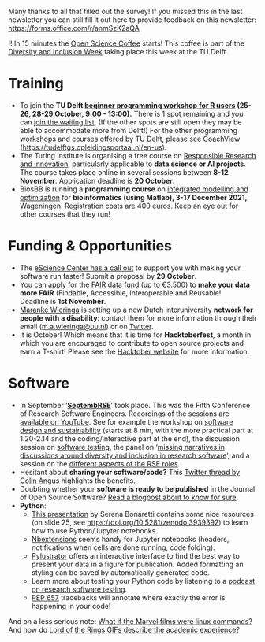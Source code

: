 Many thanks to all that filled out the survey!
If you missed this in the last newsletter you can still fill it out here to provide feedback on this newsletter: https://forms.office.com/r/anmSzK2aQA

!! In 15 minutes the [Open Science Coffee](osc-delft.github.io/events) starts! This coffee is part of the [Diversity and Inclusion Week](https://www.tudelft.nl/en/about-tu-delft/strategy/strategy-documents-tu-delft/diversity-policy/diversity-inclusion-week) taking place this week at the TU Delft.


# Training
* To join the **TU Delft [beginner programming workshop for R users](https://www.tudelft.nl/en/library/research-data-management/r/training-events/training-for-researchers/data-carpentry-workshop) (25-26, 28-29 October, 9:00 - 13:00).** 
There is 1 spot remaining and you can [join the waiting list](https://www.eventbrite.com/e/data-carpentry-for-social-sciences-online-25-26-28-29-october-tickets-178855841637). 
(If the other spots are still open they may be able to accommodate more from Delft!) 
For the other programming workshops and courses offered by TU Delft, please see CoachView (https://tudelftgs.opleidingsportaal.nl/en-us). 
* The Turing Institute is organising a free course on [Responsible Research and Innovation](https://www.eventsforce.net/turingevents/frontend/reg/thome.csp?pageID=43818&eventID=134), particularly applicable to **data science or AI projects**. 
The course takes place online in several sessions between **8-12 November**. 
Application deadline is **20 October**. 
* BiosBB is running a **programming course** on [integrated modelling and optimization](https://www.biosb.nl/archive-courses/imocourse-2021/) for **bioinformatics (using Matlab), 3-17 December 2021,** Wageningen. 
Registration costs are 400 euros. 
Keep an eye out for other courses that they run!

# Funding & Opportunities
* The [eScience Center has a call out](https://www.esciencecenter.nl/calls-for-proposals/open-call-for-small-scale-initiatives-in-software-performance-optimization/) to support you with making your software run faster! 
Submit a proposal by **29 October**.
* You can apply for the [FAIR data fund](https://data.4tu.nl/info/en/about-your-data/fair-data-fund) (up to €3.500) to **make your data more FAIR** (Findable, Accessible, Interoperable and Reusable!  
Deadline is **1st November**. 
* [Maranke Wieringa](https://www.uu.nl/staff/MAWieringa) is setting up a new Dutch interuniversity **network for people with a disability**: contact them for more information through their email (m.a.wieringa@uu.nl) or on [Twitter](ttps://twitter.com/MarankeWieringa/status/1444206272979554308?). 
* It is October! 
Which means that it is time for **Hacktoberfest**, a month in which you are encouraged to contribute to open source projects and earn a T-shirt! 
Please see the [Hacktober website](https://hacktoberfest.digitalocean.com/) for more information. 

# Software
*	In September ‘**[SeptembRSE](https://septembrse.society-rse.org/)**’ took place. 
This was the Fifth Conference of Research Software Engineers. 
Recordings of the sessions are [available on YouTube](https://www.youtube.com/playlist?list=PL27mQJy8eDHkB1Q9pu8pXpMa1AZtwov6Q). 
See for example the workshop on [software design and sustainability](https://www.youtube.com/watch?v=z_xSsl8iC4g&list=PL27mQJy8eDHkB1Q9pu8pXpMa1AZtwov6Q&index=10) (starts at 8 min, with the more practical part at 1.20-2.14 and the coding/interactive part at the end), the discussion session on [software testing](https://www.youtube.com/watch?v=9084fOirQYo&list=PL27mQJy8eDHkB1Q9pu8pXpMa1AZtwov6Q&index=21), the panel on ‘[missing narratives in discussions around diversity and inclusion in research software](https://youtu.be/tpxCWCTSZUc?t=2014)’, and a session on the [different aspects of the RSE roles](https://youtu.be/beGmYKVNApA).
*	Hesitant about **sharing your software/code?** 
This [Twitter thread by Colin Angus](https://twitter.com/VictimOfMaths/status/1405809689246507010) highlights the benefits.
*	Doubting whether your **software is ready to be published** in the Journal of Open Source Software? 
[Read a blogpost about to know for sure](http://pdebuyl.be/blog/2021/joss-ready.html). 
* **Python**: 
  * [This presentation](https://www.youtube.com/watch?v=QSSgLflyisI&list=PLiX54geLkpPL4brRcYfnekp42PLJi5eEe) by Serena Bonaretti contains some nice resources (on slide 25, see https://doi.org/10.5281/zenodo.3939392) to learn how to use Python/Jupyter notebooks. 
  *	[Nbextensions](https://jupyter-contrib-nbextensions.readthedocs.io/en/latest/) seems handy for Jupyter notebooks (headers, notifications when cells are done running, code folding). 
  *	[Pylustrator](https://pylustrator.readthedocs.io/en/latest/) offers an interactive interface to find the best way to present your data in a figure for publication. Added formatting an styling can be saved by automatically generated code.
  *	Learn more about testing your Python code by listening to a [podcast on research software testing](https://podcastaddict.com/episode/116745171).
  * [PEP 657](https://www.python.org/dev/peps/pep-0657/) tracebacks will annotate where exactly the error is happening in your code! 

And on a less serious note: [What if the Marvel films were linux commands?](https://twitter.com/cooperrc84/status/1445489035376353292) 
And how do [Lord of the Rings GIFs describe the academic experience](https://twitter.com/AndrewBarnas/status/1440361521377280002?s=03)?
